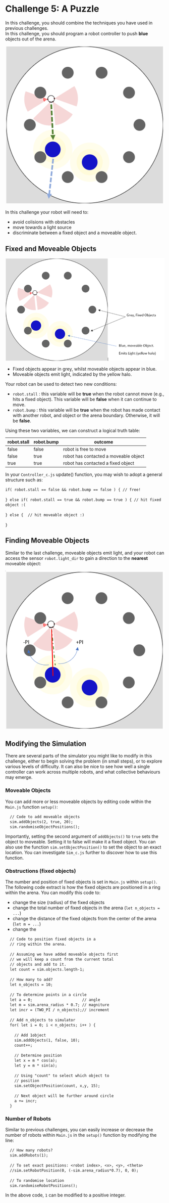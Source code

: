 # Challenge 5: A Puzzle

In this challenge, you should combine the techniques you have used in previous challenges.  
In this challenge, you should program a robot controller to push **blue** objects out of the arena.

<p align="center">
<img src="https://github.com/paulodowd/SummerSchool2022/blob/main/images/p5_puzzle_scenario.png?raw=true">
</p>

In this challenge your robot will need to:
- avoid colisions with obstacles
- move towards a light source
- discriminate between a fixed object and a moveable object.

## Fixed and Moveable Objects

<p align="center">
<img src="https://github.com/paulodowd/SummerSchool2022/blob/main/images/p5_fixed_moveable.png?raw=true">
</p>

- Fixed objects appear in grey, whilst moveable objects appear in blue.
- Moveable objects emit light, indicated by the yellow halo.

Your robot can be used to detect two new conditions:
- `robot.stall` : this variable will be **true** when the robot cannot move (e.g., hits a fixed object).  This variable will be **false** when it can continue to move.
- `robot.bump` : this variable will be **true** when the robot has made contact with another robot, and object or the arena boundary.  Otherwise, it will be **false**.

Using these two variables, we can construct a logical truth table:

| robot.stall  | robot.bump | outcome |
| ------------- | ---------- | ----------|
| false  | false  | robot is free to move |
| false  | true  | robot has contacted a moveable object |
| true | true | robot has contacted a fixed object |

In your `Controller_c.js` update() function, you may wish to adopt a general structure such as:

```
if( robot.stall == false && robot.bump == false ) { // free!

} else if( robot.stall == true && robot.bump == true ) { // hit fixed object :(

} else {  // hit moveable object :)

}
```

## Finding Moveable Objects

Similar to the last challenge, moveable objects emit light, and your robot can access the sensor `robot.light_dir` to gain a direction to the **nearest** moveable object:

<p align="center">
<img src="https://github.com/paulodowd/SummerSchool2022/raw/main/images/p5_dir_to_object.png?raw=true">
</p>


## Modifying the Simulation

There are several parts of the simulator you might like to modify in this challenge, either to begin solving the problem (in small steps), or to explore various levels of difficulty. It can also be nice to see how well a single controller can work across multiple robots, and what collective behaviours may emerge.

### Moveable Objects

You can add more or less moveable objects by editing code within the `Main.js` function `setup()`:

```
  // Code to add moveable objects
  sim.addObjects(2, true, 20);
  sim.randomiseObjectPositions();
```

Importantly, setting the second argument of `addObjects()` to `true` sets the object to moveable.  Setting it to false will make it a fixed object.  You can also use the function `sim.setObjectPosition()` to set the object to an exact location.  You can investigate `Sim_c.js` further to discover how to use this function.

### Obstructions (fixed objects)

The number and position of fixed objects is set in `Main.js` within `setup()`.  The following code extract is how the fixed objects are positioned in a ring within the arena.  You can modify this code to:
- change the size (radius) of the fixed objects
- change the total number of fixed objects in the arena (`let n_objects = ...`)
- change the distance of the fixed objects from the center of the arena (`let m = ...`)
- change the

```
  // Code to position fixed objects in a 
  // ring within the arena.
  
  // Assuming we have added moveable objects first
  // we will keep a count from the current total 
  // objects and add to it.
  let count = sim.objects.length-1;
  
  // How many to add?
  let n_objects = 10;
  
  // To determine points in a circle
  let a = 0;                      // angle
  let m = sim.arena_radius * 0.7; // magniture
  let incr = (TWO_PI / n_objects);// increment
  
  // Add n_objects to simulator
  for( let i = 0; i < n_objects; i++ ) {
    
    // Add 1object
    sim.addObjects(1, false, 10);
    count++;
    
    // Determine position
    let x = m * cos(a);
    let y = m * sin(a);
    
    // Using "count" to select which object to
    // position
    sim.setObjectPosition(count, x,y, 15);
    
    // Next object will be further around circle
    a += incr;
  }
```

### Number of Robots

Similar to previous challenges, you can easily increase or decrease the number of robots within `Main.js` in the `setup()` function by modifying the line: 
```
  // How many robots?
  sim.addRobots(1);
  
  // To set exact positions: <robot index>, <x>, <y>, <theta>
  //sim.setRobotPosition(0, (-sim.arena_radius*0.7), 0, 0);
  
  // To randomise location
  sim.randomiseRobotPositions();
```

In the above code, `1` can be modified to a positive integer.

